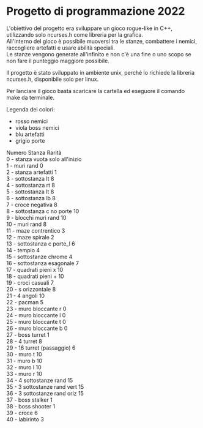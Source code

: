 # Progetto di programmazione 2022

L'obiettivo del progetto era sviluppare un gioco rogue-like in C++, utilizzando solo ncurses.h come libreria per la grafica.    
All'interno del gioco è possibile muoversi tra le stanze, combattere i nemici, raccogliere artefatti e usare abilità speciali.   
Le stanze vengono generate all'infinito e non c'è una fine o uno scopo se non fare il punteggio maggiore possibile.   

Il progetto è stato sviluppato in ambiente unix, perché lo richiede la libreria ncurses.h, disponibile solo per linux.

Per lanciare il gioco basta scaricare la cartella ed eseguore il comando make da terminale.  




Legenda dei colori:  
- rosso nemici
- viola boss nemici
- blu artefatti  
- grigio porte  

Numero  Stanza              Rarità        
0   - stanza vuota      solo all'inizio        
1   - muri rand               0        
2   - stanza artefatti        1        
3   - sottostanza lt          8        
4   - sottostanza rt          8        
5   - sottostanza lt          8        
6   - sottostanza lb          8        
7   - croce negativa          8        
8   - sottostanza c no porte  10        
9   - blocchi muri rand       10        
10  - muri rand               8        
11  - maze contrentico        3                  
12  - maze spirale            2        
13  - sottostanza c porte_l   6        
14  - tempio                  4        
15  - sottostanze chrome      4        
16  - sottostanza esagonale   7        
17  - quadrati pieni  x       10        
18  - quadrati pieni  +       10        
19  - croci casuali           7        
20  - s orizzontale           8        
21  - 4 angoli                10        
22  - pacman                  5        
23  - muro bloccante r        0        
24  - muro bloccante l        0        
25  - muro bloccante t        0        
26  - muro bloccante b        0        
27  - boss turret             1        
28  - 4 turret                8        
29  - 16 turret (passaggio)   6        
30  - muro t                  10        
31  - muro b                  10        
32  - muro l                  10        
33  - muro r                  10        
34  - 4 sottostanze rand      15        
35  - 3 sottostanze rand vert 15        
36  - 3 sottostanze rand oriz 15        
37  - boss stalker            1        
38  - boss shooter            1        
39  - croce                   6        
40  - labirinto               3          
